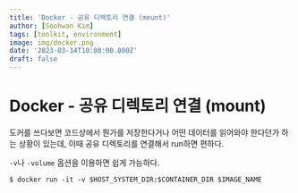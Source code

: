 ```yaml
---
title: 'Docker - 공유 디렉토리 연결 (mount)'
author: [Soohwan Kim]
tags: [toolkit, environment]
image: img/docker.png
date: '2023-03-14T10:00:00.000Z'
draft: false
---
```


# Docker - 공유 디렉토리 연결 (mount)
  
도커를 쓰다보면 코드상에서 뭔가를 저장한다거나 어떤 데이터를 읽어와야 한다던가 하는 
상황이 있는데, 이때 공유 디렉토리를 연결해서 run하면 편하다.  
  
`-v`나 `-volume` 옵션을 이용하면 쉽게 가능하다.
  
```
$ docker run -it -v $HOST_SYSTEM_DIR:$CONTAINER_DIR $IMAGE_NAME
```
  
